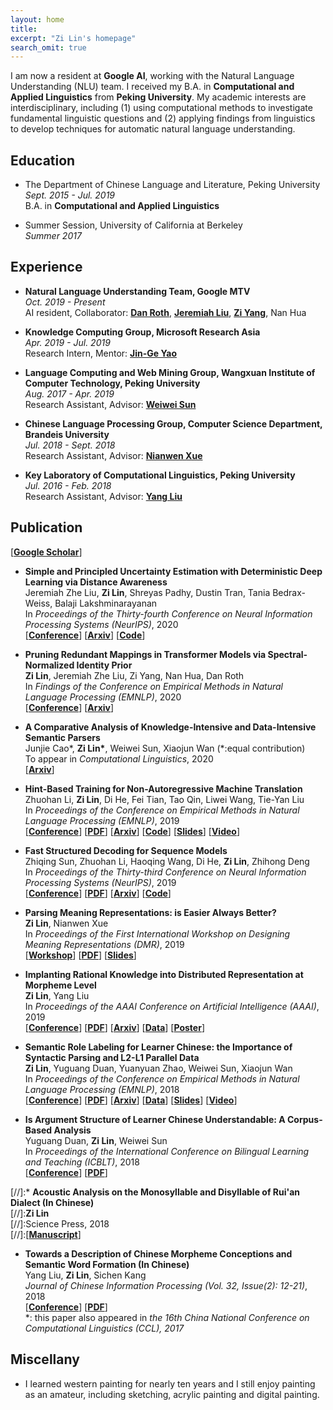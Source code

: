 ```yaml
---
layout: home
title: 
excerpt: "Zi Lin's homepage"
search_omit: true
---
```


I am now a resident at **Google AI**, working with the Natural Language Understanding (NLU) team. I received my B.A. in **Computational and Applied Linguistics** from **Peking University**. My academic interests are interdisciplinary, including (1) using computational methods to investigate fundamental linguistic questions and (2) applying findings from linguistics to develop techniques for automatic natural language understanding.

## Education
* The Department of Chinese Language and Literature, Peking University  
*Sept. 2015 - Jul. 2019*  
B.A. in **Computational and Applied Linguistics**

* Summer Session, University of California at Berkeley  
*Summer 2017*

## Experience
* **Natural Language Understanding Team, Google MTV**  
*Oct. 2019 - Present*  
AI resident, Collaborator: [**Dan Roth**](https://www.cis.upenn.edu/~danroth/), [**Jeremiah Liu**](http://jereliu.info/), [**Zi Yang**](https://www.aclweb.org/anthology/people/z/zi-yang/), Nan Hua

* **Knowledge Computing Group, Microsoft Research Asia**  
*Apr. 2019 - Jul. 2019*  
Research Intern, Mentor: [**Jin-Ge Yao**](https://aclweb.org/anthology/people/jin-ge-yao)

* **Language Computing and Web Mining Group, Wangxuan Institute of Computer Technology, Peking University**  
*Aug. 2017 - Apr. 2019*  
Research Assistant, Advisor: [**Weiwei Sun**](https://wsun106.github.io/index.html)

* **Chinese Language Processing Group, Computer Science Department, Brandeis University**  
*Jul. 2018 - Sept. 2018*  
Research Assistant, Advisor: [**Nianwen Xue**](http://www.cs.brandeis.edu/~xuen/)

* **Key Laboratory of Computational Linguistics, Peking University**  
*Jul. 2016 - Feb. 2018*  
Research Assistant, Advisor: [**Yang Liu**](http://eecs.pku.edu.cn/info/1501/6753.htm)

## Publication
\[[**Google Scholar**](https://scholar.google.com/citations?user=kgZYttUAAAAJ&hl=en)\]
* **Simple and Principled Uncertainty Estimation with Deterministic Deep Learning via Distance Awareness**  
Jeremiah Zhe Liu, **Zi Lin**, Shreyas Padhy, Dustin Tran, Tania Bedrax-Weiss, Balaji Lakshminarayanan  
In *Proceedings of the Thirty-fourth Conference on Neural Information Processing Systems (NeurIPS)*, 2020   
\[[**Conference**](https://nips.cc/Conferences/2020)\] \[[**Arxiv**](https://arxiv.org/abs/2006.10108)\] \[[**Code**](https://github.com/google/uncertainty-baselines)\]

* **Pruning Redundant Mappings in Transformer Models via Spectral-Normalized Identity Prior**  
**Zi Lin**, Jeremiah Zhe Liu, Zi Yang, Nan Hua, Dan Roth  
In *Findings of the Conference on Empirical Methods in Natural Language Processing (EMNLP)*, 2020   
\[[**Conference**](https://2020.emnlp.org/)\] \[[**Arxiv**](https://arxiv.org/abs/2010.01791v1)\]

* **A Comparative Analysis of Knowledge-Intensive and Data-Intensive Semantic Parsers**  
Junjie Cao\*, **Zi Lin\***, Weiwei Sun, Xiaojun Wan (\*:equal contribution)  
To appear in *Computational Linguistics*, 2020  
\[[**Arxiv**](https://arxiv.org/abs/1907.02298)\]

* **Hint-Based Training for Non-Autoregressive Machine Translation**  
Zhuohan Li, **Zi Lin**, Di He, Fei Tian, Tao Qin, Liwei Wang, Tie-Yan Liu  
In *Proceedings of the Conference on Empirical Methods in Natural Language Processing (EMNLP)*, 2019  
\[[**Conference**](https://www.emnlp-ijcnlp2019.org)\] \[[**PDF**](https://www.aclweb.org/anthology/D19-1573.pdf)\] \[[**Arxiv**](https://arxiv.org/abs/1909.06708)\] \[[**Code**](https://github.com/zhuohan123/hint-nart)\] \[[**Slides**](./pdf/hint-nart-slides.pdf)\] \[[**Video**](https://vimeo.com/396299266)\]

* **Fast Structured Decoding for Sequence Models**  
Zhiqing Sun, Zhuohan Li, Haoqing Wang, Di He, **Zi Lin**, Zhihong Deng  
In *Proceedings of the Thirty-third Conference on Neural Information Processing Systems (NeurIPS)*, 2019  
\[[**Conference**](https://nips.cc/Conferences/2019)\] \[[**PDF**](http://papers.nips.cc/paper/8566-fast-structured-decoding-for-sequence-models.pdf)\] \[[**Arxiv**](https://arxiv.org/abs/1910.11555)\] \[[**Code**](https://github.com/pytorch/fairseq/tree/master/examples/nonautoregressive_translation)\]

* **Parsing Meaning Representations: is Easier Always Better?**  
**Zi Lin**, Nianwen Xue  
In *Proceedings of the First International Workshop on Designing Meaning Representations (DMR)*, 2019  
\[[**Workshop**](https://www.cs.brandeis.edu/~clp/dmr/)\] \[[**PDF**](https://www.aclweb.org/anthology/W19-3304)\] \[[**Slides**](./pdf/dmr_slides.pdf)\]

* **Implanting Rational Knowledge into Distributed Representation at Morpheme Level**  
**Zi Lin**, Yang Liu  
In *Proceedings of the AAAI Conference on Artificial Intelligence (AAAI)*, 2019  
\[[**Conference**](https://aaai.org/Conferences/AAAI-19/)\] \[[**PDF**](https://www.aaai.org/ojs/index.php/AAAI/article/view/4151)\] \[[**Arxiv**](https://arxiv.org/abs/1811.10188)\] \[[**Data**](https://github.com/zi-lin/MC)\] \[[**Poster**](./pdf/aaai-poster.pdf)\]

* **Semantic Role Labeling for Learner Chinese: the Importance of Syntactic Parsing and L2-L1 Parallel Data**  
**Zi Lin**, Yuguang Duan, Yuanyuan Zhao, Weiwei Sun, Xiaojun Wan  
In *Proceedings of the Conference on Empirical Methods in Natural Language Processing (EMNLP)*, 2018  
\[[**Conference**](http://emnlp2018.org/)\] \[[**PDF**](http://aclweb.org/anthology/D18-1414)\] \[[**Arxiv**](https://arxiv.org/abs/1808.09409)\] \[[**Data**](https://github.com/pkucoli/srl4il)\] \[[**Slides**](./pdf/srl4il_slides.pdf)\] \[[**Video**](https://vimeo.com/306119942)\]

* **Is Argument Structure of Learner Chinese Understandable: A Corpus-Based Analysis**  
Yuguang Duan, **Zi Lin**, Weiwei Sun  
In *Proceedings of the International Conference on Bilingual Learning and Teaching (ICBLT)*, 2018  
\[[**Conference**](http://ouhk2018icblt.mozello.com/)\] \[[**PDF**](https://drive.google.com/open?id=1w7G3ctk7utUvQIZlMFtAbPL2r8WA6rJf)\]

[//]:* **Acoustic Analysis on the Monosyllable and Disyllable of Rui'an Dialect (In Chinese)**  
[//]:**Zi Lin**  
[//]:Science Press, 2018  
[//]:\[[**Manuscript**](./pdf/ruian-dialect.pdf)\]

* **Towards a Description of Chinese Morpheme Conceptions and Semantic Word Formation (In Chinese)**  
Yang Liu, **Zi Lin**, Sichen Kang  
*Journal of Chinese Information Processing (Vol. 32, Issue(2): 12-21)*, 2018  
\[[**Conference**](http://www.cips-cl.org/static/CCL2017/en/callfor.html)\] \[[**PDF**](http://jcip.cipsc.org.cn/CN/article/downloadArticleFile.do?attachType=PDF&id=2510)\]  
\*: this paper also appeared in *the 16th China National Conference on Computational Linguistics (CCL), 2017*

<!-- ## Honor & Award
* 2019 **Outstanding Graduate of Beijing**, Beijing Municipal Education Commission
* 2019 **Outstanding Graduate**, Peking University
* 2018 **Merit Student Pacesetter** (Top 1%), Peking University
* 2018 **China National Scholarship** (Top 1%), Ministry of Education of the P.R.China
* 2017 **Award for Academic Excellents**, Peking University
* 2017 **EAP Scholarship**, Peking University
* 2016 **Merit Student**, Peking University
* 2016 **Kwang-Hua Scholarship**, Peking University -->

## Miscellany
* I learned western painting for nearly ten years and I still enjoy painting as an amateur, including sketching, acrylic painting and digital painting.